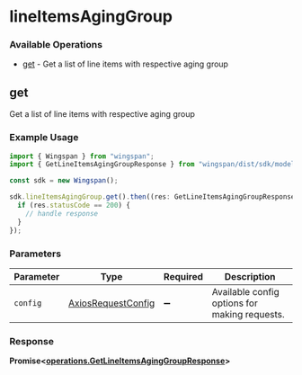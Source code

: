 # lineItemsAgingGroup

### Available Operations

* [get](#get) - Get a list of line items with respective aging group

## get

Get a list of line items with respective aging group

### Example Usage

```typescript
import { Wingspan } from "wingspan";
import { GetLineItemsAgingGroupResponse } from "wingspan/dist/sdk/models/operations";

const sdk = new Wingspan();

sdk.lineItemsAgingGroup.get().then((res: GetLineItemsAgingGroupResponse) => {
  if (res.statusCode == 200) {
    // handle response
  }
});
```

### Parameters

| Parameter                                                    | Type                                                         | Required                                                     | Description                                                  |
| ------------------------------------------------------------ | ------------------------------------------------------------ | ------------------------------------------------------------ | ------------------------------------------------------------ |
| `config`                                                     | [AxiosRequestConfig](https://axios-http.com/docs/req_config) | :heavy_minus_sign:                                           | Available config options for making requests.                |


### Response

**Promise<[operations.GetLineItemsAgingGroupResponse](../../models/operations/getlineitemsaginggroupresponse.md)>**

